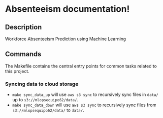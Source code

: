 # Absenteeism documentation!

## Description

Workforce Absenteeism Prediction using Machine Learning

## Commands

The Makefile contains the central entry points for common tasks related to this project.

### Syncing data to cloud storage

* `make sync_data_up` will use `aws s3 sync` to recursively sync files in `data/` up to `s3://mlopsequipo62/data/`.
* `make sync_data_down` will use `aws s3 sync` to recursively sync files from `s3://mlopsequipo62/data/` to `data/`.


